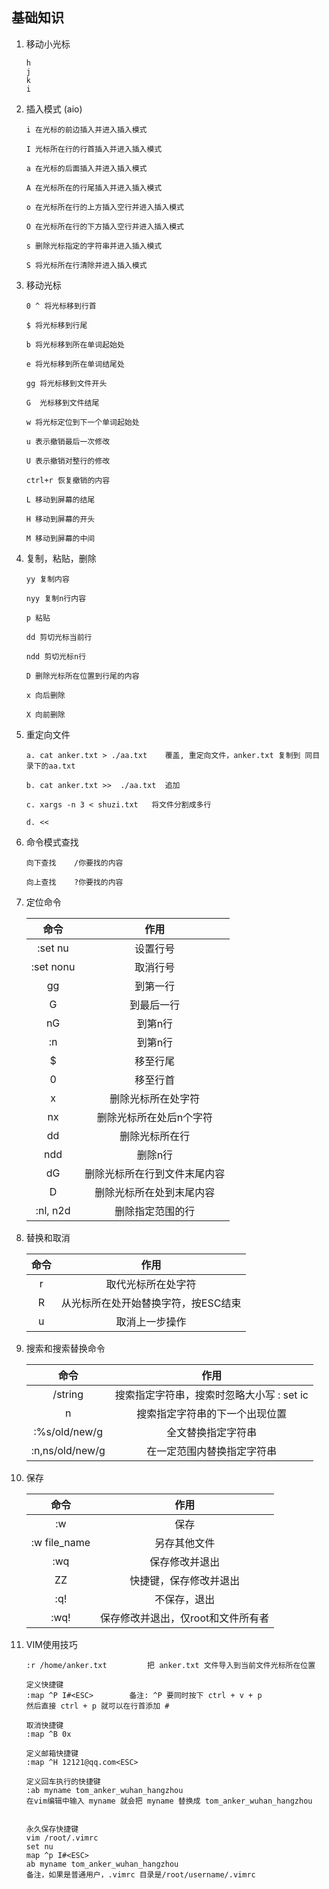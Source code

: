## 基础知识

1.  移动小光标

    ```
    h
    j 
    k 
    i
    ```

2. 插入模式 (aio)

    ```
    i 在光标的前边插入并进入插入模式
    
    I 光标所在行的行首插入并进入插入模式
    
    a 在光标的后面插入并进入插入模式
    
    A 在光标所在的行尾插入并进入插入模式
    
    o 在光标所在行的上方插入空行并进入插入模式
    
    O 在光标所在行的下方插入空行并进入插入模式
    
    s 删除光标指定的字符串并进入插入模式
    
    S 将光标所在行清除并进入插入模式
    ```

    

3. 移动光标

    ```
    0 ^ 将光标移到行首
    
    $ 将光标移到行尾
    
    b 将光标移到所在单词起始处
    
    e 将光标移到所在单词结尾处
    
    gg 将光标移到文件开头
    
    G  光标移到文件结尾
    
    w 将光标定位到下一个单词起始处
    
    u 表示撤销最后一次修改
    
    U 表示撤销对整行的修改
    
    ctrl+r 恢复撤销的内容
    
    L 移动到屏幕的结尾
    
    H 移动到屏幕的开头
    
    M 移动到屏幕的中间
    ```

4. 复制，粘贴，删除

    ```
    yy 复制内容
    
    nyy 复制n行内容
    
    p 粘贴
    
    dd 剪切光标当前行
    
    ndd 剪切光标n行
    
    D 删除光标所在位置到行尾的内容
    
    x 向后删除
    
    X 向前删除
    ```

5. 重定向文件   

    ```
    a. cat anker.txt > ./aa.txt    覆盖, 重定向文件，anker.txt 复制到 同目录下的aa.txt
    
    b. cat anker.txt >>  ./aa.txt  追加
    
    c. xargs -n 3 < shuzi.txt   将文件分割成多行
    
    d. << 
    ```

6. 命令模式查找

    ```
    向下查找    /你要找的内容
    
    向上查找    ?你要找的内容
    ```

7. 定位命令

    |   命令    |             作用             |
    | :-------: | :--------------------------: |
    |  :set nu  |           设置行号           |
    | :set nonu |           取消行号           |
    |    gg     |           到第一行           |
    |     G     |          到最后一行          |
    |    nG     |           到第n行            |
    |    :n     |           到第n行            |
    |     $     |           移至行尾           |
    |     0     |           移至行首           |
    |     x     |      删除光标所在处字符      |
    |    nx     |   删除光标所在处后n个字符    |
    |    dd     |        删除光标所在行        |
    |    ndd    |           删除n行            |
    |    dG     | 删除光标所在行到文件末尾内容 |
    |     D     |   删除光标所在处到末尾内容   |
    | :nl, n2d  |       删除指定范围的行       |

8. 替换和取消

    | 命令 |                作用                 |
    | :--: | :---------------------------------: |
    |  r   |         取代光标所在处字符          |
    |  R   | 从光标所在处开始替换字符，按ESC结束 |
    |  u   |           取消上一步操作            |

9. 搜索和搜索替换命令

    |      命令       |                   作用                    |
    | :-------------: | :---------------------------------------: |
    |     /string     | 搜索指定字符串，搜索时忽略大小写 : set ic |
    |        n        |      搜索指定字符串的下一个出现位置       |
    |  :%s/old/new/g  |            全文替换指定字符串             |
    | :n,ns/old/new/g |        在一定范围内替换指定字符串         |

10. 保存

    |     命令     |                作用                |
    | :----------: | :--------------------------------: |
    |      :w      |                保存                |
    | :w file_name |            另存其他文件            |
    |     :wq      |           保存修改并退出           |
    |      ZZ      |       快捷键，保存修改并退出       |
    |     :q!      |            不保存，退出            |
    |     :wq!     | 保存修改并退出，仅root和文件所有者 |

11. VIM使用技巧

     ```
     :r /home/anker.txt 		把 anker.txt 文件导入到当前文件光标所在位置
     
     定义快捷键
     :map ^P I#<ESC>		备注: ^P 要同时按下 ctrl + v + p
     然后直接 ctrl + p 就可以在行首添加 #
     
     取消快捷键
     :map ^B 0x
     
     定义邮箱快捷键
     :map ^H 12121@qq.com<ESC>
     
     定义回车执行的快捷键
     :ab myname tom_anker_wuhan_hangzhou 	
     在vim编辑中输入 myname 就会把 myname 替换成 tom_anker_wuhan_hangzhou
     
     
     永久保存快捷键
     vim /root/.vimrc
     set nu
     map ^p I#<ESC>
     ab myname tom_anker_wuhan_hangzhou
     备注，如果是普通用户，.vimrc 目录是/root/username/.vimrc
     ```

     